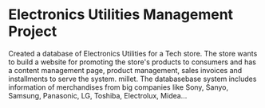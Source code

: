 # Electronics Utilities Management Project
Created a database of Electronics Utilities for a Tech store. The store wants to build a website for promoting the store's products to consumers and has a content management page, product management, sales invoices and installments to serve the system. millet.
The databasebase system includes information of merchandises from big companies like Sony, Sanyo, Samsung, Panasonic, LG, Toshiba, Electrolux, Midea...  
